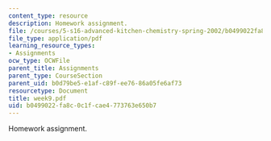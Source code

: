 ```yaml
---
content_type: resource
description: Homework assignment.
file: /courses/5-s16-advanced-kitchen-chemistry-spring-2002/b0499022fa8c0c1fcae4773763e650b7_week9.pdf
file_type: application/pdf
learning_resource_types:
- Assignments
ocw_type: OCWFile
parent_title: Assignments
parent_type: CourseSection
parent_uid: b0d79be5-e1af-c89f-ee76-86a05fe6af73
resourcetype: Document
title: week9.pdf
uid: b0499022-fa8c-0c1f-cae4-773763e650b7
---
```

Homework assignment.

